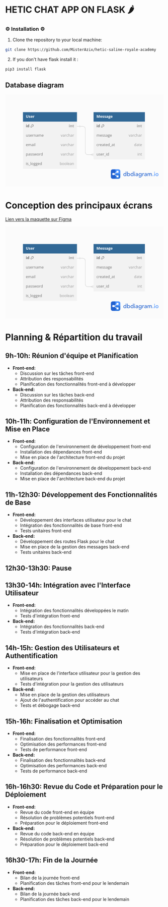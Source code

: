 # HETIC CHAT APP ON FLASK 🌶️

### ⚙️ Installation ⚙️

1. Clone the repository to your local machine:

```bash
git clone https://github.com/MisterAzix/hetic-saline-royale-academy
```

2. If you don't have flask install it :

```bash
pip3 install flask
```

## Database diagram

![Database diagram](./static/images/diagram.png)

# Conception des principaux écrans 
[Lien vers la maquette sur Figma](https://www.figma.com/file/K9RacqLDIlGkf9KkwGNCVA/Chat-Flask?type=design&node-id=0%3A1&mode=design&t=uRG0g7swFtZQwXeR-1)

![Database diagram](./static/images/diagram.png)

# Planning & Répartition du travail

## 9h-10h: Réunion d'équipe et Planification
- **Front-end:**
  - Discussion sur les tâches front-end
  - Attribution des responsabilités
  - Planification des fonctionnalités front-end à développer
- **Back-end:**
  - Discussion sur les tâches back-end
  - Attribution des responsabilités
  - Planification des fonctionnalités back-end à développer

## 10h-11h: Configuration de l'Environnement et Mise en Place
- **Front-end:**
  - Configuration de l'environnement de développement front-end
  - Installation des dépendances front-end
  - Mise en place de l'architecture front-end du projet
- **Back-end:**
  - Configuration de l'environnement de développement back-end
  - Installation des dépendances back-end
  - Mise en place de l'architecture back-end du projet

## 11h-12h30: Développement des Fonctionnalités de Base
- **Front-end:**
  - Développement des interfaces utilisateur pour le chat
  - Intégration des fonctionnalités de base front-end
  - Tests unitaires front-end
- **Back-end:**
  - Développement des routes Flask pour le chat
  - Mise en place de la gestion des messages back-end
  - Tests unitaires back-end

## 12h30-13h30: Pause

## 13h30-14h: Intégration avec l'Interface Utilisateur
- **Front-end:**
  - Intégration des fonctionnalités développées le matin
  - Tests d'intégration front-end
- **Back-end:**
  - Intégration des fonctionnalités back-end
  - Tests d'intégration back-end

## 14h-15h: Gestion des Utilisateurs et Authentification
- **Front-end:**
  - Mise en place de l'interface utilisateur pour la gestion des utilisateurs
  - Tests d'intégration pour la gestion des utilisateurs
- **Back-end:**
  - Mise en place de la gestion des utilisateurs
  - Ajout de l'authentification pour accéder au chat
  - Tests et débogage back-end

## 15h-16h: Finalisation et Optimisation
- **Front-end:**
  - Finalisation des fonctionnalités front-end
  - Optimisation des performances front-end
  - Tests de performance front-end
- **Back-end:**
  - Finalisation des fonctionnalités back-end
  - Optimisation des performances back-end
  - Tests de performance back-end

## 16h-16h30: Revue du Code et Préparation pour le Déploiement
- **Front-end:**
  - Revue du code front-end en équipe
  - Résolution de problèmes potentiels front-end
  - Préparation pour le déploiement front-end
- **Back-end:**
  - Revue du code back-end en équipe
  - Résolution de problèmes potentiels back-end
  - Préparation pour le déploiement back-end

## 16h30-17h: Fin de la Journée
- **Front-end:**
  - Bilan de la journée front-end
  - Planification des tâches front-end pour le lendemain
- **Back-end:**
  - Bilan de la journée back-end
  - Planification des tâches back-end pour le lendemain

